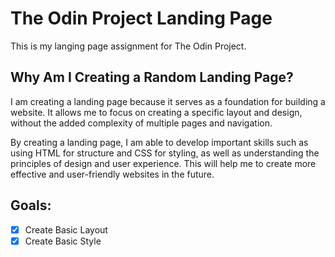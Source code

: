 # The Odin Project Landing Page
This is my langing page assignment for The Odin Project.

## Why Am I Creating a Random Landing Page?
I am creating a landing page because it serves as a foundation for building a website. It allows me to focus on creating a specific layout and design, without the added complexity of multiple pages and navigation. 

By creating a landing page, I am able to develop important skills such as using HTML for structure and CSS for styling, as well as understanding the principles of design and user experience. This will help me to create more effective and user-friendly websites in the future.

## Goals:
- [x] Create Basic Layout
- [x] Create Basic Style